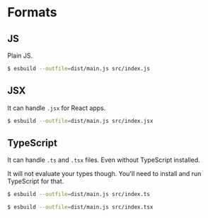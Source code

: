 # Formats


## JS

Plain JS.

```sh
$ esbuild --outfile=dist/main.js src/index.js
```


## JSX

It can handle `.jsx` for React apps.

```sh
$ esbuild --outfile=dist/main.js src/index.jsx
```


## TypeScript

It can handle `.ts` and `.tsx` files. Even without TypeScript installed.

It will not evaluate your types though. You'll need to install and run TypeScript for that.

```sh
$ esbuild --outfile=dist/main.js src/index.ts 

$ esbuild --outfile=dist/main.js src/index.tsx 
```

